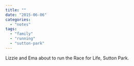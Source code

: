```yaml
---
title: ""
date: "2015-06-06"
categories: 
  - "notes"
tags: 
  - "family"
  - "running"
  - "sutton-park"
---
```


Lizzie and Ema about to run the Race for Life, Sutton Park.
